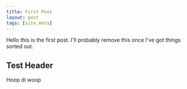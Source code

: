 ```yaml
---
title: First Post
layout: post
tags: [site_meta]
---
```


Hello this is the first post. I'll probably remove this once I've got things sorted out.

## Test Header

Hoop di woop